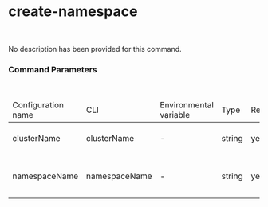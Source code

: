 <h1>create-namespace</h1>
<br/>
<div>
<p>No description has been provided for this command.</p>
</div> <h3>Command Parameters</h3>
<br/>
<table> <thead><tr> <td>Configuration name</td> <td>CLI</td> <td>Environmental variable</td> <td>Type</td> <td>Required</td> <td>Default value</td> <td>Description</td> </tr></thead> <tr> <td>clusterName</td> <td>clusterName</td> <td>-</td> <td>string</td> <td>yes</td> <td><pre>-</pre></td> <td>The name of K8S cluster</td> </tr> <tr> <td>namespaceName</td> <td>namespaceName</td> <td>-</td> <td>string</td> <td>yes</td> <td><pre>-</pre></td> <td>The name of K8S cluster's namespace</td> </tr>
</table>
